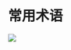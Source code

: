 # 常用术语 #
![](http://imgcache.tce.fsphere.cn/static/mc.qcloudimg.com/static/img/a64dea6b7b8ffe6478e85000eb077bac/image.png)